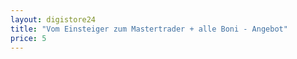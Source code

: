 ```yaml
---
layout: digistore24
title: "Vom Einsteiger zum Mastertrader + alle Boni - Angebot"
price: 5
---
```

